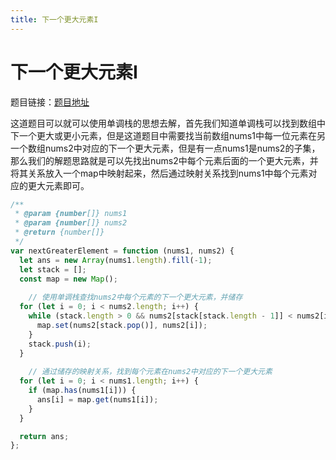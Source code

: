```yaml
---
title: 下一个更大元素I
---
```


# 下一个更大元素I

题目链接：[题目地址](https://leetcode.cn/problems/next-greater-element-i/description/)

这道题目可以就可以使用单调栈的思想去解，首先我们知道单调栈可以找到数组中下一个更大或更小元素，但是这道题目中需要找当前数组nums1中每一位元素在另一个数组nums2中对应的下一个更大元素，但是有一点nums1是nums2的子集，那么我们的解题思路就是可以先找出nums2中每个元素后面的一个更大元素，并将其关系放入一个map中映射起来，然后通过映射关系找到nums1中每个元素对应的更大元素即可。

```js
/**
 * @param {number[]} nums1
 * @param {number[]} nums2
 * @return {number[]}
 */
var nextGreaterElement = function (nums1, nums2) {
  let ans = new Array(nums1.length).fill(-1);
  let stack = [];
  const map = new Map();
	
	// 使用单调栈查找nums2中每个元素的下一个更大元素，并储存
  for (let i = 0; i < nums2.length; i++) {
    while (stack.length > 0 && nums2[stack[stack.length - 1]] < nums2[i]) {
      map.set(nums2[stack.pop()], nums2[i]);
    }
    stack.push(i);
  }
	
	// 通过储存的映射关系，找到每个元素在nums2中对应的下一个更大元素
  for (let i = 0; i < nums1.length; i++) {
    if (map.has(nums1[i])) {
      ans[i] = map.get(nums1[i]);
    }
  }

  return ans;
};
```
